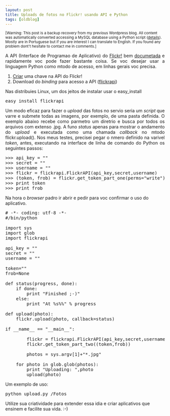 ```yaml
---
layout: post
title: Uploads de fotos no Flickr! usando API e Python
tags: [oldblog]
---
```


<small>[Warning: This post is a backup recovery from my previous Wordpress blog. All content was automatically converted accessing a MySQL database using a Python script (<a href="http://maluta.github.io/blog/convert-wordpress-to-jekyll/">details</a>). Mostly are in Portuguese but if you are interest I can translate to English. If you found any problem dont't hesitate to contact me in comments.]</small>



<p style="text-align: justify;">A API (Interface de Programao de Aplicativo) do <a href="www.flickr.com" target="_blank">Flickr!</a>  bem <a href="http://www.flickr.com/services/api/" target="_blank">documetada</a> e rapidamente voc pode fazer bastante coisa. Se voc desejar usar a linguagem Python como mtodo de acesso, em linhas gerais voc precisa.</p>

<ol>
	<li><a href="http://www.flickr.com/services/apps/create/" target="_blank">Criar</a> uma chave na API do Flickr!</li>
	<li>Download do <em>binding</em> para acesso a API (<a href="http://pypi.python.org/pypi/flickrapi" target="_blank">flickrapi</a>)</li>
</ol>
Nas distribuies Linux, um dos jeitos de instalar  usar o easy_install
<pre>easy_install flickrapi</pre>
<p align="justify">
Um modo eficaz para fazer o <em>upload</em> das fotos no servio seria um <em>script</em> que varre e submete todas as imagens, por exemplo, de uma pasta definida. O exemplo abaixo recebe como parmetro um diretrio e busca por todos os arquivos com extenso .jpg. A funo <em>status</em>  apenas para mostrar o andamento do <em>upload</em> e  executada como uma chamada <em>callback</em> no mtodo flickr.upload(). Nos meus testes, precisei pegar o nmero definido na varivel <em>token</em>, antes, executando na interface de linha de comando do Python os seguintes passos:
</p>
<pre lang="python">
>>> api_key = "<API>"
>>> secret = "<CHAVE SECRETA>"
>>> username = "<USER>"
>>> flickr = flickrapi.FlickrAPI(api_key,secret,username)
>>> (token, frob) = flickr.get_token_part_one(perms="write")
>>> print token
>>> print frob
</pre>

Na hora o <em>browser</em> padro ir abrir e pedir para voc confirmar o uso do aplicativo.

<pre lang="python">
# -*- coding: utf-8 -*-
#/bin/python 

import sys
import glob 
import flickrapi

api_key = "<API>"
secret = "<CHAVE SECRETA>"
username = "<USER>"

token="<TOKEN>"
frob=None

def status(progress, done):
	if done:
		print "Finished ;-)"
	else:
		print "At %s%%" % progress

def upload(photo):
	flickr.upload(photo, callback=status)

if __name__ == "__main__":
	
        flickr = flickrapi.FlickrAPI(api_key,secret,username)
        flickr.get_token_part_two((token,frob))

        photos = sys.argv[1]+"*.jpg"

	for photo in glob.glob(photos):
		print "Uploading: ",photo
		upload(photo)
</pre>

Um exemplo de uso:

<pre>
python upload.py /Fotos
</pre>

Utilize sua criatividade para extender essa idia e criar aplicativos que ensinem e facilite sua vida. :-)